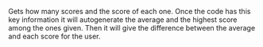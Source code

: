 Gets how many scores and the score of each one. Once the code has this key information it will autogenerate the average and the highest score among the ones given. Then it will give the difference between the average and each score for the user.

